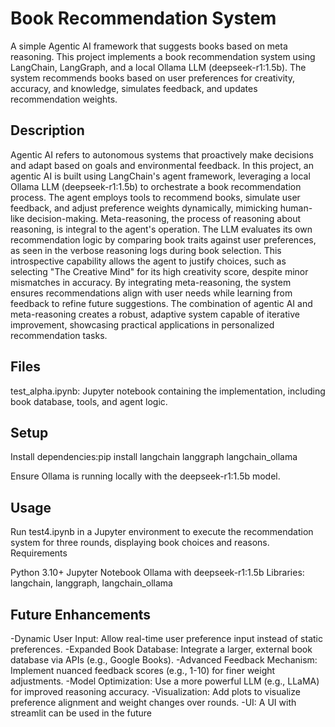 # Book Recommendation System
A simple Agentic AI framework that suggests books based on meta reasoning. This project implements a book recommendation system using LangChain, LangGraph, and a local Ollama LLM (deepseek-r1:1.5b). The system recommends books based on user preferences for creativity, accuracy, and knowledge, simulates feedback, and updates recommendation weights.
## Description
Agentic AI refers to autonomous systems that proactively make decisions and adapt based on goals and environmental feedback. In this project, an agentic AI is built using LangChain's agent framework, leveraging a local Ollama LLM (deepseek-r1:1.5b) to orchestrate a book recommendation process. The agent employs tools to recommend books, simulate user feedback, and adjust preference weights dynamically, mimicking human-like decision-making. Meta-reasoning, the process of reasoning about reasoning, is integral to the agent's operation. The LLM evaluates its own recommendation logic by comparing book traits against user preferences, as seen in the verbose reasoning logs during book selection. This introspective capability allows the agent to justify choices, such as selecting "The Creative Mind" for its high creativity score, despite minor mismatches in accuracy. By integrating meta-reasoning, the system ensures recommendations align with user needs while learning from feedback to refine future suggestions. The combination of agentic AI and meta-reasoning creates a robust, adaptive system capable of iterative improvement, showcasing practical applications in personalized recommendation tasks.

## Files

test_alpha.ipynb: Jupyter notebook containing the implementation, including book database, tools, and agent logic.

## Setup

Install dependencies:pip install langchain langgraph langchain_ollama


Ensure Ollama is running locally with the deepseek-r1:1.5b model.

## Usage
Run test4.ipynb in a Jupyter environment to execute the recommendation system for three rounds, displaying book choices and reasons.
Requirements

Python 3.10+
Jupyter Notebook
Ollama with deepseek-r1:1.5b
Libraries: langchain, langgraph, langchain_ollama

## Future Enhancements

-Dynamic User Input: Allow real-time user preference input instead of static preferences.
-Expanded Book Database: Integrate a larger, external book database via APIs (e.g., Google Books).
-Advanced Feedback Mechanism: Implement nuanced feedback scores (e.g., 1-10) for finer weight adjustments.
-Model Optimization: Use a more powerful LLM (e.g., LLaMA) for improved reasoning accuracy.
-Visualization: Add plots to visualize preference alignment and weight changes over rounds.
-UI: A UI with streamlit can be used in the future

